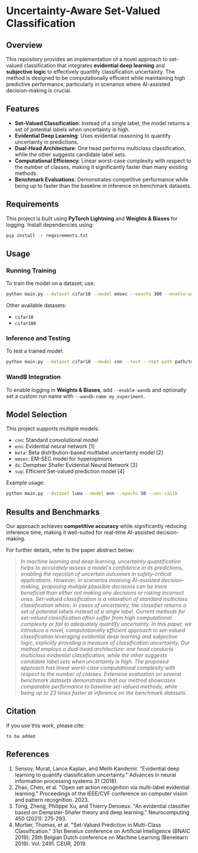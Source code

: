 # Uncertainty-Aware Set-Valued Classification

## Overview
This repository provides an implementation of a novel approach to set-valued classification that integrates **evidential deep learning** and **subjective logic** to effectively quantify classification uncertainty. The method is designed to be computationally efficient while maintaining high predictive performance, particularly in scenarios where AI-assisted decision-making is crucial.

## Features
- **Set-Valued Classification**: Instead of a single label, the model returns a set of potential labels when uncertainty is high.
- **Evidential Deep Learning**: Uses evidential reasoning to quantify uncertainty in predictions.
- **Dual-Head Architecture**: One head performs multiclass classification, while the other suggests candidate label sets.
- **Computational Efficiency**: Linear worst-case complexity with respect to the number of classes, making it significantly faster than many existing methods.
- **Benchmark Evaluations**: Demonstrates competitive performance while being up to faster than the baseline in inference on benchmark datasets.

## Requirements
This project is built using **PyTorch Lightning** and **Weights & Biases** for logging. Install dependencies using:

```bash
pip install -r requirements.txt
```

## Usage
### Running Training
To train the model on a dataset, use:
```bash
python main.py --dataset cifar10 --model emsec --epochs 300 --enable-wandb
```
Other available datasets:
- `cifar10`
- `cifar100`

### Inference and Testing
To test a trained model:
```bash
python main.py --dataset cifar10 --model cnn --test --ckpt-path path/to/checkpoint.ckpt
```

### WandB Integration
To enable logging in **Weights & Biases**, add `--enable-wandb` and optionally set a custom run name with `--wandb-name my_experiment`.

## Model Selection
This project supports multiple models:
- `cnn`: Standard convolutional model
- `enn`: Evidential neural network [1]
- `beta`: Beta distribution-based multlabel uncertainty model [2]
- `emsec`: EM-SEC model for hyperopinions
- `ds`: Demptser Shafer Evidential Neural Network [3]
- `svp`: Efficient Set-valued prediction model [4]

Example usage:
```bash
python main.py --dataset luma --model enn --epochs 50 --unc-calib
```

## Results and Benchmarks
Our approach achieves **competitive accuracy** while significantly reducing inference time, making it well-suited for real-time AI-assisted decision-making.

For further details, refer to the paper abstract below:

> *In machine learning and deep learning, uncertainty quantification helps to accurately assess a model's confidence in its predictions, enabling the rejection of uncertain outcomes in safety-critical applications. However, in scenarios involving AI-assisted decision-making, proposing multiple plausible decisions can be more beneficial than either not making any decisions or risking incorrect ones. Set-valued classification is a relaxation of standard multiclass classification where, in cases of uncertainty, the classifier returns a set of potential labels instead of a single label. Current methods for set-valued classification often suffer from high computational complexity or fail to adequately quantify uncertainty. In this paper, we introduce a novel, computationally efficient approach to set-valued classification leveraging evidential deep learning and subjective logic, explicitly providing a measure of classification uncertainty. Our method employs a dual-head architecture: one head conducts multiclass evidential classification, while the other suggests candidate label sets when uncertainty is high. The proposed approach has linear worst-case computational complexity with respect to the number of classes. Extensive evaluation on several benchmark datasets demonstrates that our method showcases comparable performance to baseline set-valued methods, while being up to 23 times faster at inference on the benchmark datasets.*

## Citation
If you use this work, please cite:
```
to ba added
```

## References

1. Sensoy, Murat, Lance Kaplan, and Melih Kandemir. "Evidential deep learning to quantify classification uncertainty." Advances in neural information processing systems 31 (2018).
2. Zhao, Chen, et al. "Open set action recognition via multi-label evidential learning." Proceedings of the IEEE/CVF conference on computer vision and pattern recognition. 2023.
3. Tong, Zheng, Philippe Xu, and Thierry Denoeux. "An evidential classifier based on Dempster-Shafer theory and deep learning." Neurocomputing 450 (2021): 275-293.
4. Mortier, Thomas, et al. "Set-Valued Prediction in Multi-Class Classification." 31st Benelux conference on Artificial Intelligence (BNAIC 2019); 28th Belgian Dutch conference on Machine Learning (Benelearn 2019). Vol. 2491. CEUR, 2019.

